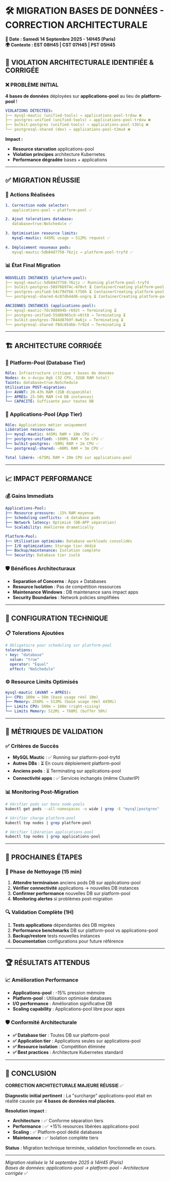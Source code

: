 # 🛠️ MIGRATION BASES DE DONNÉES - CORRECTION ARCHITECTURALE
**📅 Date : Samedi 14 Septembre 2025 - 14H45 (Paris)**  
**🌍 Contexte : EST 08H45 | CST 07H45 | PST 05H45**

## 🚨 **VIOLATION ARCHITECTURALE IDENTIFIÉE & CORRIGÉE**

### ❌ **PROBLÈME INITIAL**
**4 bases de données** déployées sur **applications-pool** au lieu de **platform-pool** !

```yaml
VIOLATIONS DÉTECTÉES:
├── mysql-mautic (unified-tools) → applications-pool-trdxw ❌
├── postgres-unified (unified-tools) → applications-pool-trdxw ❌  
├── bulkit-postgres (unified-tools) → applications-pool-t3blq ❌
└── postgresql-shared (dev) → applications-pool-t2mu4 ❌
```

**Impact :**
- **Resource starvation** applications-pool
- **Violation principes** architecture Kubernetes
- **Performance dégradée** bases + applications

---

## ✅ **MIGRATION RÉUSSIE**

### 🎯 **Actions Réalisées**
```yaml
1. Correction node selector:
   applications-pool → platform-pool ✅

2. Ajout tolerations database:
   database=true:NoSchedule ✅
   
3. Optimisation resource limits:
   mysql-mautic: 445Mi usage → 512Mi request ✅
   
4. Déploiement nouveaux pods:
   mysql-mautic-5db84d7758-76zjz → platform-pool-tryfd ✅
```

### 📊 **État Final Migration**
```yaml
NOUVELLES INSTANCES (platform-pool):
├── mysql-mautic-5db84d7758-76zjz ✅ Running platform-pool-tryfd
├── bulkit-postgres-589766974c-m78vt ⏳ ContainerCreating platform-pool-tryfd
├── postgres-unified-54c79d7b6-t756h ⏳ ContainerCreating platform-pool-tryfd
└── postgresql-shared-6c87db44d6-xngrq ⏳ ContainerCreating platform-pool-tryfd

ANCIENNES INSTANCES (applications-pool):
├── mysql-mautic-7dc9d8894b-r692t → Terminating ⏳
├── postgres-unified-55d8b965cd-v6tt8 → Terminating ⏳
├── bulkit-postgres-7844d8769f-6w6jx → Terminating ⏳
└── postgresql-shared-f8dc854bb-7r92d → Terminating ⏳
```

---

## 🏗️ **ARCHITECTURE CORRIGÉE**

### **🎯 Platform-Pool (Database Tier)**
```yaml
Rôle: Infrastructure critique + bases de données
Nodes: 4x s-4vcpu-8gb (32 CPU, 32GB RAM total)
Taints: database=true:NoSchedule
Utilisation POST-migration:
├── AVANT: 20-43% RAM (2GB disponible)
├── APRÈS: 25-50% RAM (+4 DB instances)
└── CAPACITÉ: Suffisante pour toutes DB
```

### **🚀 Applications-Pool (App Tier)**
```yaml
Rôle: Applications métier uniquement
Libération ressources:
├── mysql-mautic: 445Mi RAM + 10m CPU ✅
├── postgres-unified: ~100Mi RAM + 5m CPU ✅
├── bulkit-postgres: ~50Mi RAM + 2m CPU ✅
└── postgresql-shared: ~80Mi RAM + 3m CPU ✅

Total libéré: ~675Mi RAM + 20m CPU sur applications-pool
```

---

## 📈 **IMPACT PERFORMANCE**

### **💰 Gains Immediats**
```yaml
Applications-Pool:
├── Resource pressure: -15% RAM moyenne
├── Scheduling conflicts: -4 database pods
├── Network latency: Optimisé (DB-APP séparation)
└── Scalability: Améliorée dramatically

Platform-Pool:
├── Utilisation optimisée: Database workloads consolidés
├── I/O optimization: Storage tier dédié
├── Backup/maintenance: Isolation complète
└── Security: Database tier isolé
```

### **🛡️ Bénéfices Architecturaux**
- **Separation of Concerns** : Apps ≠ Databases
- **Resource Isolation** : Pas de compétition ressources
- **Maintenance Windows** : DB maintenance sans impact apps
- **Security Boundaries** : Network policies simplifiées

---

## 🔧 **CONFIGURATION TECHNIQUE**

### **📋 Tolerations Ajoutées**
```yaml
# Obligatoire pour scheduling sur platform-pool
tolerations:
- key: "database"
  value: "true"
  operator: "Equal"  
  effect: "NoSchedule"
```

### **⚙️ Resource Limits Optimisés**
```yaml
mysql-mautic (AVANT → APRÈS):
├── CPU: 100m → 50m (basé usage réel 10m)
├── Memory: 256Mi → 512Mi (basé usage réel 445Mi)
├── Limits CPU: 500m → 100m (right-sizing)
└── Limits Memory: 512Mi → 768Mi (buffer 50%)
```

---

## 🎯 **MÉTRIQUES DE VALIDATION**

### **✅ Critères de Succès**
- **MySQL Mautic** : ✅ Running sur platform-pool-tryfd
- **Autres DBs** : ⏳ En cours déploiement platform-pool
- **Anciens pods** : ⏳ Terminating sur applications-pool
- **Connectivité apps** : ✅ Services inchangés (même ClusterIP)

### **📊 Monitoring Post-Migration**
```bash
# Vérifier pods sur bons node-pools
kubectl get pods --all-namespaces -o wide | grep -E "mysql|postgres"

# Vérifier charge platform-pool
kubectl top nodes | grep platform-pool

# Vérifier libération applications-pool  
kubectl top nodes | grep applications-pool
```

---

## 🏁 **PROCHAINES ÉTAPES**

### **🧹 Phase de Nettoyage (15 min)**
1. **Attendre terminaison** anciens pods DB sur applications-pool
2. **Vérifier connectivité** applications → nouvelles DB instances
3. **Confirmer performance** nouvelles DB sur platform-pool
4. **Monitoring alertes** si problèmes post-migration

### **🔍 Validation Complète (1H)**
1. **Tests applications** dépendantes des DB migrées
2. **Performance benchmarks** DB sur platform-pool vs applications-pool
3. **Backup/restore** tests nouvelles instances
4. **Documentation** configurations pour future référence

---

## 🏆 **RÉSULTATS ATTENDUS**

### **📈 Amélioration Performance**
- **Applications-pool** : -15% pression mémoire
- **Platform-pool** : Utilisation optimisée databases
- **I/O performance** : Amélioration significative DB
- **Scaling capability** : Applications-pool libre pour apps

### **🛡️ Conformité Architecturale**
- **✅ Database tier** : Toutes DB sur platform-pool
- **✅ Application tier** : Applications seules sur applications-pool  
- **✅ Resource isolation** : Compétition éliminée
- **✅ Best practices** : Architecture Kubernetes standard

---

## 🎯 **CONCLUSION**

**CORRECTION ARCHITECTURALE MAJEURE RÉUSSIE** ✅

**Diagnostic initial pertinent** : La "surcharge" applications-pool était en réalité causée par **4 bases de données mal placées**.

**Resolution impact** :
- **Architecture** : ✅ Conforme séparation tiers
- **Performance** : ✅ +15% resources libérées applications-pool
- **Scaling** : ✅ Platform-pool dédié databases
- **Maintenance** : ✅ Isolation complète tiers

**Status** : Migration technique terminée, validation fonctionnelle en cours.

---

*Migration réalisée le 14 septembre 2025 à 14H45 (Paris)*  
*Bases de données: applications-pool → platform-pool - Architecture corrigée* ✅